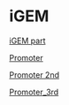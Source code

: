 # iGEM
[iGEM part](igem_part.html)

[Promoter](Promoter.html)

[Promoter 2nd](promoter_2nd.html)

[Promoter_3rd](promoter_3rd.html)
